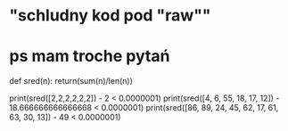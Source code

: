 # "schludny kod pod "raw""
# ps mam troche pytań

def sred(n):
    return(sum(n)/len(n))
 
print(sred([2,2,2,2,2,2]) - 2 < 0.0000001)
print(sred([4, 6, 55, 18, 17, 12]) - 18.666666666666668 < 0.0000001)
print(sred([86, 89, 24, 45, 62, 17, 61, 63, 30, 13]) - 49 < 0.0000001)
